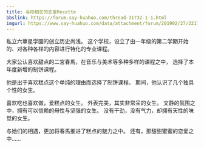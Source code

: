 ```yaml
---
title: 与你相恋的恋爱Recette
bbslink: https://forum.say-huahuo.com/thread-31732-1-1.html
imgurl: https://www.say-huahuo.com/data/attachment/forum/201902/27/221749mz2hpo3jpe33jhdk.jpg
---
```


私立六華星学園的创立历史尚浅。
这个学校，设立了由一年级的第二学期开始的、对各种各样的内容进行特化的专业课程。

大家公认喜欢甜点的二宮春馬，在音乐与美术等多种多样的课程之中，
选择了本年度新增的制饼课程。

他是出于喜欢糕点这个单纯的理由而选择了制饼课程。
期间，他认识了几个独具个性的女生。

喜欢吃也喜欢做，爱糕点的女生。
外表完美，其实非常呆的女生。
文静的氛围之中，拥有可以信赖的母性与坚强的女生。
没有干劲，没有气力，却拥有天性的味觉的女生。

与她们的相遇，更加将春馬推进了糕点的魅力之中。
还有，那甜甜蜜蜜的恋爱之中……<!--more-->
